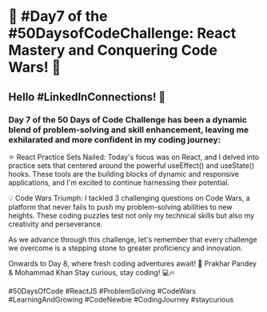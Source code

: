 # 🚀 #Day7 of the #50DaysofCodeChallenge: React Mastery and Conquering Code Wars! 🚀

## Hello #LinkedInConnections! 👋

### Day 7 of the 50 Days of Code Challenge has been a dynamic blend of problem-solving and skill enhancement, leaving me exhilarated and more confident in my coding journey:

⚛️ React Practice Sets Nailed: Today's focus was on React, and I delved into practice sets that centered around the powerful useEffect() and useState() hooks. These tools are the building blocks of dynamic and responsive applications, and I'm excited to continue harnessing their potential.

💡 Code Wars Triumph: I tackled 3 challenging questions on Code Wars, a platform that never fails to push my problem-solving abilities to new heights. These coding puzzles test not only my technical skills but also my creativity and perseverance.

As we advance through this challenge, let's remember that every challenge we overcome is a stepping stone to greater proficiency and innovation.

Onwards to Day 8, where fresh coding adventures await! 🌟
Prakhar Pandey & Mohammad Khan
Stay curious, stay coding! 💻🔥

#50DaysOfCode #ReactJS #ProblemSolving #CodeWars #LearningAndGrowing #CodeNewbie #CodingJourney #staycurious
